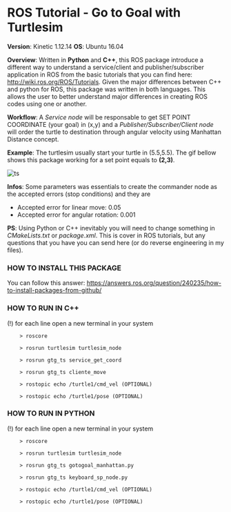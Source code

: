 # ROS Tutorial - Go to Goal with Turtlesim
**Version**: Kinetic 1.12.14 **OS**: Ubuntu 16.04

  **Overview**: Written in **Python** and **C++**, this ROS package introduce a different way to understand a service/client and publisher/subscriber application in ROS from the basic tutorials that you can find here: http://wiki.ros.org/ROS/Tutorials. Given the major differences between C++ and python for ROS, this package was written in both languages. This allows the user to better understand major differences in creating ROS codes using one or another.
   
   **Workflow**: A *Service node* will be responsable to get SET POINT COORDINATE (your goal) in (x,y) and a *Publisher/Subscriber/Client node* will order the turtle to destination through angular velocity using Manhattan Distance concept.
   
   **Example**: The turtlesim usually start your turtle in (5.5,5.5). The gif bellow shows this package working for a set point equals to **(2,3)**.
   
   ![ts](https://user-images.githubusercontent.com/32513366/57415098-3999e000-71d1-11e9-9e18-c5f41697a4d8.gif)
   
   **Infos**:  Some parameters was essentials to create the commander node as the accepted errors (stop conditions) and they are
   - Accepted error for linear move: 0.05
   - Accepted error for angular rotation: 0.001
   
   **PS**: Using Python or C++ inevitably you will need to change something in *CMakeLists.txt* or *package.xml*. This is cover in ROS tutorials, but any questions that you have you can send here (or do reverse engineering in my files).
   
### HOW TO INSTALL THIS PACKAGE
You can follow this answer: https://answers.ros.org/question/240235/how-to-install-packages-from-github/
   
### HOW TO RUN IN C++
(!) for each line open a new terminal in your system

        > roscore
        
        > rosrun turtlesim turtlesim_node
        
        > rosrun gtg_ts service_get_coord
        
        > rosrun gtg_ts cliente_move
        
        > rostopic echo /turtle1/cmd_vel (OPTIONAL)
        
        > rostopic echo /turtle1/pose (OPTIONAL)


### HOW TO RUN IN PYTHON
(!) for each line open a new terminal in your system

        > roscore
        
        > rosrun turtlesim turtlesim_node
        
        > rosrun gtg_ts gotogoal_manhattan.py
        
        > rosrun gtg_ts keyboard_sp_node.py
        
        > rostopic echo /turtle1/cmd_vel (OPTIONAL)
        
        > rostopic echo /turtle1/pose (OPTIONAL)
